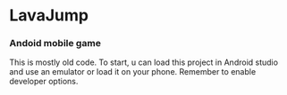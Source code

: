 # LavaJump
### Andoid mobile game

This is mostly old code. To start, u can load this project in Android studio and use an emulator or load it on your phone. Remember to enable developer options.
